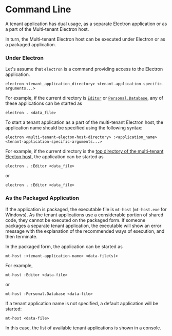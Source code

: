 # Command Line

A tenant application has dual usage, as a separate Electron application or as a part of the Multi-tenant Electron host.

In turn, the Multi-tenant Electron host can be executed under Electron or as a packaged application.

### Under Electron

Let's assume that `electron` is a command providing access to the Electron application.

~~~
electron <tenant_application_directory> <tenant-application-specific-arguments...>
~~~

For example, if the current directory is [`Editor`](https://github.com/SAKryukov/multi-tenant-electron-host/tree/main/Editor) or [`Personal.Database`](https://github.com/SAKryukov/multi-tenant-electron-host/tree/main/Personal.Database), any of these applications can be started as

~~~
electron . <data_file>
~~~

To start a tenant application as a part of the multi-tenant Electron host, the application name should be specified using the following syntax:

~~~
electron <multi-tenant-electon-host-directory> :<application_name> <tenant-application-specific-arguments...>
~~~
For example, if the current directory is the [top directory of the multi-tenant Electon host](https://github.com/SAKryukov/multi-tenant-electron-host), the application can be started as

~~~
electron . :Editor <data_file>
~~~

or

~~~
electron . :Editor <data_file>
~~~

### As the Packaged Application

If the application is packaged, the executable file is `mt-host` (`mt-host.exe` for Windows). As the tenant applications use a considerable portion of shared code, they cannot be executed on the packaged form. If someone packages a separate tenant application, the executable will show an error message with the explanation of the recommended ways of execution, and then terminate.

In the packaged form, the application can be started as

~~~
mt-host :<tenant-application-name> <data-file(s)>
~~~

For example,

~~~
mt-host :Editor <data-file>
~~~

or

~~~
mt-host :Personal.Database <data-file>
~~~

If a tenant application name is not specified, a default application will be started:

~~~
mt-host <data-file>
~~~

In this case, the list of available tenant applications is shown in a console.

